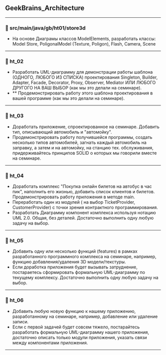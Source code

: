 ## GeekBrains_Architecture
--------------------

### 📌 src/main/java/gb/ht01/store3d
- На основе Диаграмы классов ModelElements, разработать классы: Model Store, PoligonalModel (Texture, Poligon), Flash, Camera, Scene
--------------------

### 📌 ht_02
- Разработать UML-диаграмму для демонстрации работы шаблона (ОДНОГО, ЛЮБОГО ИЗ СПИСКА) проектирования Singleton, Builder, Adapter, Facade,
Decorator, Proxy, Observer, Mediator ИЛИ ЛЮБОГО ДРУГОГО НА ВАШ ВЫБОР (как мы это делали на семинаре).
- ** Продемонстрировать работу этого шаблона проектирования в вашей программе (как мы это делали на семинаре).
--------------------

### 📌 ht_03
- Доработать приложение, спроектированное на семинаре. Добавить тип, описывающий автомобиль и "автомойку".
- Продемонстрировать работу получившейся программы, создать несколько типов автомобилей, загнать каждый автомобиль на заправку,
а затем и на автомойку, на станцию тех. обслуживания, придерживайтесь принципов SOLID о которых мы говорили вместе на семинаре.
--------------------

### 📌 ht_04
- Доработать комплекс "Покупка онлайн билетов на автобус в час пик", наполнить его жизнью, добавить список клиентов и билетов.
Продемонстрировать работу приложения в методе main.
- Переработать один из модулей ( на выбор TicketProvider, CustomerProvider) с точки зрения контрактного программирования.
- Разработать Диаграмму компонент комплекса используя нотацию UML 2.0. Общая, без деталей.
Достаточно выполнить одну любую задачу на выбор.
--------------------

### 📌 ht_05
- Добавить одну или несколько функций (features) в рамках разработанного программного комплекса на семинаре, например,
функцию добавления/удаления 3D модели/текстуры.
- Если доработка приложения будет вызывать затруднение, постараетесь сформировать формальную UML-диаграмму по текущему комплексу.
Достаточно выполнить одну любую задачу на выбор.
--------------------

### 📌 ht_06
- Добавить любую новую функцию к нашему приложению, разработанному на семинаре, например, добавление или удаление записи.
- Если с первой задачей будет совсем тяжело, постарайтесь разработать формальную UML-диаграмму нашего приложения,
достаточно описать только модули приложения, указать связи между компонентами приложения.
--------------------
